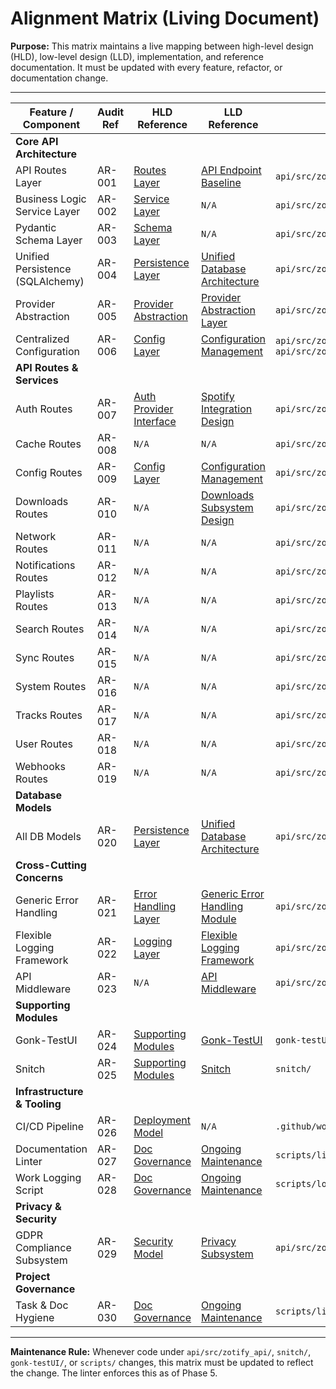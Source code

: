 # Alignment Matrix (Living Document)

**Purpose:**
This matrix maintains a live mapping between high-level design (HLD), low-level design (LLD), implementation, and reference documentation.
It must be updated with every feature, refactor, or documentation change.

---

| Feature / Component | Audit Ref | HLD Reference | LLD Reference | Code Path(s) | Documentation |
| --- | --- | --- | --- | --- | --- |
| **Core API Architecture** | | | | | |
| API Routes Layer | AR-001 | [Routes Layer](HIGH_LEVEL_DESIGN.md#hld-routes-layer) | [API Endpoint Baseline](LOW_LEVEL_DESIGN.md#lld-api-endpoint-baseline) | `api/src/zotify_api/routes/` | `project/api/endpoints.yaml` |
| Business Logic Service Layer | AR-002 | [Service Layer](HIGH_LEVEL_DESIGN.md#hld-service-layer) | `N/A` | `api/src/zotify_api/services/` | `api/docs/reference/API_REFERENCE.md` |
| Pydantic Schema Layer | AR-003 | [Schema Layer](HIGH_LEVEL_DESIGN.md#hld-schema-layer) | `N/A` | `api/src/zotify_api/schemas/` | `api/docs/reference/API_REFERENCE.md` |
| Unified Persistence (SQLAlchemy) | AR-004 | [Persistence Layer](HIGH_LEVEL_DESIGN.md#hld-persistence-layer) | [Unified Database Architecture](LOW_LEVEL_DESIGN.md#lld-unified-database-architecture) | `api/src/zotify_api/database/` | `project/LOW_LEVEL_DESIGN.md#lld-unified-database-architecture` |
| Provider Abstraction | AR-005 | [Provider Abstraction](HIGH_LEVEL_DESIGN.md#hld-provider-abstraction-layer) | [Provider Abstraction Layer](LOW_LEVEL_DESIGN.md#lld-provider-abstraction-layer) | `api/src/zotify_api/providers/` | `project/proposals/DYNAMIC_PLUGIN_PROPOSAL.md` |
| Centralized Configuration | AR-006 | [Config Layer](HIGH_LEVEL_DESIGN.md#hld-config-layer) | [Configuration Management](LOW_LEVEL_DESIGN.md#lld-configuration-management) | `api/src/zotify_api/config.py`, `api/src/zotify_api/services/config_service.py` | `project/LOW_LEVEL_DESIGN.md#lld-configuration-management` |
| **API Routes & Services** | | | | | |
| Auth Routes | AR-007 | [Auth Provider Interface](HIGH_LEVEL_DESIGN.md#hld-authentication-provider-interface) | [Spotify Integration Design](LOW_LEVEL_DESIGN.md#lld-spotify-integration-design) | `api/src/zotify_api/routes/auth.py` | `project/api/endpoints.yaml` |
| Cache Routes | AR-008 | `N/A` | `N/A` | `api/src/zotify_api/routes/cache.py` | `project/api/endpoints.yaml` |
| Config Routes | AR-009 | [Config Layer](HIGH_LEVEL_DESIGN.md#hld-config-layer) | [Configuration Management](LOW_LEVEL_DESIGN.md#lld-configuration-management) | `api/src/zotify_api/routes/config.py` | `project/api/endpoints.yaml` |
| Downloads Routes | AR-010 | `N/A` | [Downloads Subsystem Design](LOW_LEVEL_DESIGN.md#lld-downloads-subsystem-design) | `api/src/zotify_api/routes/downloads.py` | `project/api/endpoints.yaml` |
| Network Routes | AR-011 | `N/A` | `N/A` | `api/src/zotify_api/routes/network.py` | `project/api/endpoints.yaml` |
| Notifications Routes | AR-012 | `N/A` | `N/A` | `api/src/zotify_api/routes/notifications.py` | `project/api/endpoints.yaml` |
| Playlists Routes | AR-013 | `N/A` | `N/A` | `api/src/zotify_api/routes/playlists.py` | `project/api/endpoints.yaml` |
| Search Routes | AR-014 | `N/A` | `N/A` | `api/src/zotify_api/routes/search.py` | `project/api/endpoints.yaml` |
| Sync Routes | AR-015 | `N/A` | `N/A` | `api/src/zotify_api/routes/sync.py` | `project/api/endpoints.yaml` |
| System Routes | AR-016 | `N/A` | `N/A` | `api/src/zotify_api/routes/system.py` | `project/api/endpoints.yaml` |
| Tracks Routes | AR-017 | `N/A` | `N/A` | `api/src/zotify_api/routes/tracks.py` | `project/api/endpoints.yaml` |
| User Routes | AR-018 | `N/A` | `N/A` | `api/src/zotify_api/routes/user.py` | `project/api/endpoints.yaml` |
| Webhooks Routes | AR-019 | `N/A` | `N/A` | `api/src/zotify_api/routes/webhooks.py` | `project/api/endpoints.yaml` |
| **Database Models** | | | | | |
| All DB Models | AR-020 | [Persistence Layer](HIGH_LEVEL_DESIGN.md#hld-persistence-layer) | [Unified Database Architecture](LOW_LEVEL_DESIGN.md#lld-unified-database-architecture) | `api/src/zotify_api/database/models.py` | `project/LOW_LEVEL_DESIGN.md#lld-unified-database-architecture` |
| **Cross-Cutting Concerns** | | | | | |
| Generic Error Handling | AR-021 | [Error Handling Layer](HIGH_LEVEL_DESIGN.md#hld-generic-error-handling-layer) | [Generic Error Handling Module](LOW_LEVEL_DESIGN.md#lld-generic-error-handling-module) | `api/src/zotify_api/core/error_handler/` | `api/docs/system/ERROR_HANDLING_STRATEGY.md` |
| Flexible Logging Framework | AR-022 | [Logging Layer](HIGH_LEVEL_DESIGN.md#hld-logging-layer) | [Flexible Logging Framework](LOW_LEVEL_DESIGN.md#lld-flexible-logging-framework) | `api/src/zotify_api/core/logging_framework/` | `api/docs/system/LOGGING_FRAMEWORK.md` |
| API Middleware | AR-023 | `N/A` | [API Middleware](LOW_LEVEL_DESIGN.md#lld-api-middleware) | `api/src/zotify_api/middleware/` | `project/LOW_LEVEL_DESIGN.md#lld-api-middleware` |
| **Supporting Modules** | | | | | |
| Gonk-TestUI | AR-024 | [Supporting Modules](HIGH_LEVEL_DESIGN.md#hld-supporting-modules) | [Gonk-TestUI](LOW_LEVEL_DESIGN.md#lld-gonk-testui) | `gonk-testUI/` | `gonk-testUI/README.md` |
| Snitch | AR-025 | [Supporting Modules](HIGH_LEVEL_DESIGN.md#hld-supporting-modules) | [Snitch](LOW_LEVEL_DESIGN.md#lld-snitch) | `snitch/` | `snitch/docs/PROJECT_PLAN.md` |
| **Infrastructure & Tooling** | | | | | |
| CI/CD Pipeline | AR-026 | [Deployment Model](HIGH_LEVEL_DESIGN.md#hld-deployment-model) | `N/A` | `.github/workflows/ci.yml` | `project/CICD.md` |
| Documentation Linter | AR-027 | [Doc Governance](HIGH_LEVEL_DESIGN.md#hld-documentation-governance) | [Ongoing Maintenance](LOW_LEVEL_DESIGN.md#lld-ongoing-maintenance) | `scripts/lint-docs.py` | `AGENTS.md` |
| Work Logging Script | AR-028 | [Doc Governance](HIGH_LEVEL_DESIGN.md#hld-documentation-governance) | [Ongoing Maintenance](LOW_LEVEL_DESIGN.md#lld-ongoing-maintenance) | `scripts/log-work.py` | `AGENTS.md` |
| **Privacy & Security** | | | | | |
| GDPR Compliance Subsystem | AR-029 | [Security Model](HIGH_LEVEL_DESIGN.md#hld-security-model) | [Privacy Subsystem](LOW_LEVEL_DESIGN.md#lld-privacy-subsystem) | `api/src/zotify_api/routes/privacy.py` | `api/docs/system/PRIVACY_COMPLIANCE.md` |
| **Project Governance** | | | | | |
| Task & Doc Hygiene | AR-030 | [Doc Governance](HIGH_LEVEL_DESIGN.md#hld-documentation-governance) | [Ongoing Maintenance](LOW_LEVEL_DESIGN.md#lld-ongoing-maintenance) | `scripts/lint-docs.py` | `project/TASK_CHECKLIST.md` |

---

**Maintenance Rule:**
Whenever code under `api/src/zotify_api/`, `snitch/`, `gonk-testUI/`, or `scripts/` changes, this matrix must be updated to reflect the change. The linter enforces this as of Phase 5.
